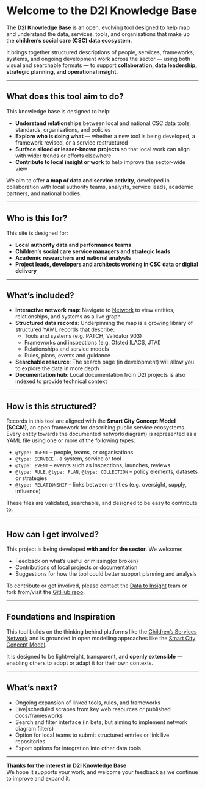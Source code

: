 # Welcome to the D2I Knowledge Base

The **D2I Knowledge Base** is an open, evolving tool designed to help map and understand the data, services, tools, and organisations that make up the **children’s social care (CSC) data ecosystem**.

It brings together structured descriptions of people, services, frameworks, systems, and ongoing development work across the sector — using both visual and searchable formats — to support **collaboration, data leadership, strategic planning, and operational insight**.

---

## What does this tool aim to do?

This knowledge base is designed to help:

- **Understand relationships** between local and national CSC data tools, standards, organisations, and policies
- **Explore who is doing what** — whether a new tool is being developed, a framework revised, or a service restructured
- **Surface siloed or lesser-known projects** so that local work can align with wider trends or efforts elsewhere
- **Contribute to local insight or work** to help improve the sector-wide view

We aim to offer **a map of data and service activity**, developed in collaboration with local authority teams, analysts, service leads, academic partners, and national bodies.

---

## Who is this for?

This site is designed for:

- **Local authority data and performance teams**
- **Children’s social care service managers and strategic leads**
- **Academic researchers and national analysts**
- **Project leads, developers and architects working in CSC data or digital delivery**

---

## What’s included?

- **Interactive network map**: Navigate to [Network](network.md) to view entities, relationships, and systems as a live graph
- **Structured data records**: Underpinning the map is a growing library of structured YAML records that describe:
  - Tools and systems (e.g. PATCH, Validator 903)
  - Frameworks and inspections (e.g. Ofsted ILACS, JTAI)
  - Relationships and service models
  - Rules, plans, events and guidance
- **Searchable resource**: The search page (in development) will allow you to explore the data in more depth
- **Documentation hub**: Local documentation from D2I projects is also indexed to provide technical context

---

## How is this structured?

Records in this tool are aligned with the **Smart City Concept Model (SCCM)**, an open framework for describing public service ecosystems. Every entity towards the documented network(diagram) is represented as a YAML file using one or more of the following types:

- `@type: AGENT` – people, teams, or organisations
- `@type: SERVICE` – a system, service or tool
- `@type: EVENT` – events such as inspections, launches, reviews
- `@type: RULE`, `@type: PLAN`, `@type: COLLECTION` – policy elements, datasets or strategies
- `@type: RELATIONSHIP` – links between entities (e.g. oversight, supply, influence)

These files are validated, searchable, and designed to be easy to contribute to.

---

## How can I get involved?

This project is being developed **with and for the sector**. We welcome:

- Feedback on what’s useful or missing(or broken)
- Contributions of local projects or documentation
- Suggestions for how the tool could better support planning and analysis

To contribute or get involved, please contact the [Data to Insight](https://github.com/data-to-insight) team or fork from/visit the [GitHub repo](https://github.com/data-to-insight/d2i-map-of-the-world-mkdocs).

---

## Foundations and Inspiration

This tool builds on the thinking behind platforms like the [Children’s Services Network](https://www.childrensservices.network/network.html) and is grounded in open modelling approaches like the [Smart City Concept Model](http://www.smartcityconceptmodel.com/).

It is designed to be lightweight, transparent, and **openly extensible** — enabling others to adopt or adapt it for their own contexts.

---

## What’s next?

- Ongoing expansion of linked tools, rules, and frameworks
- Live|scheduled scrapes from key web resources or published docs/framesworks
- Search and filter interface (in beta, but aiming to implement network diagram filters)
- Option for local teams to submit structured entries or link live repositories
- Export options for integration into other data tools

---

**Thanks for the interest in D2I Knowledge Base**  
We hope it supports your work, and welcome your feedback as we continue to improve and expand it.
